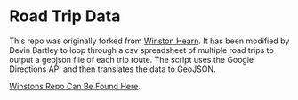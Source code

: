 # Road Trip Data

This repo was originally forked from [Winston Hearn](http://winstonhearn.co). It has been modified by Devin Bartley to loop through a csv spreadsheet of multiple road trips to output a geojson file of each trip route. The script uses the Google Directions API and then translates the data to GeoJSON.


[Winstons Repo Can Be Found Here](https://github.com/wnstn/roadtripData).
